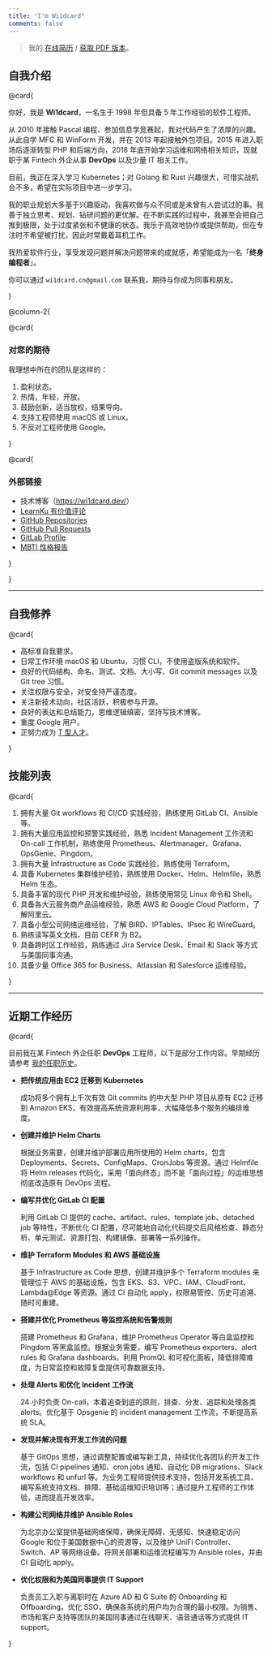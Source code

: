 ```yaml
---
title: "I'm Wi1dcard"
comments: false
---
```


> 我的 [在线简历](https://wi1dcard.dev/resume/) / [获取 PDF 版本](https://wi1dcard.dev/resume/Weizhe-Sun-Resume.pdf)。

<!--more-->

## 自我介绍

@card{

你好，我是 **Wi1dcard**，一名生于 1998 年但具备 5 年工作经验的软件工程师。

从 2010 年接触 Pascal 编程、参加信息学竞赛起，我对代码产生了浓厚的兴趣。从此自学 MFC 和 WinForm 开发，并在 2013 年起接触外包项目。2015 年进入职场后逐渐转型 PHP 和后端方向，2018 年底开始学习运维和网络相关知识，现就职于某 Fintech 外企从事 **DevOps** 以及少量 IT 相关工作。

目前，我正在深入学习 Kubernetes；对 Golang 和 Rust 兴趣很大，可惜实战机会不多，希望在实际项目中进一步学习。

我的职业规划大多基于兴趣驱动，我喜欢做与众不同或是未曾有人尝试过的事。我善于独立思考、规划、钻研问题的更优解。在不断实践的过程中，我甚至会把自己推到极限，处于过度紧张和不健康的状态。我乐于高效地协作或提供帮助，但在专注时不希望被打扰，因此时常戴着耳机工作。

我热爱软件行业，享受发现问题并解决问题带来的成就感，希望能成为一名「**终身编程者**」。

你可以通过 `wi1dcard.cn@gmail.com` 联系我，期待与你成为同事和朋友。

}

@column-2{

@card{

### 对您的期待

我理想中所在的团队是这样的：

1. 盈利状态。
2. 热情，年轻，开放。
3. 鼓励创新，适当放权，结果导向。
4. 支持工程师使用 macOS 或 Linux。
5. 不反对工程师使用 Google。

}

@card{

### 外部链接

- 技术博客（<https://wi1dcard.dev/>）
- [LearnKu 有价值评论](https://learnku.com/users/32249/replies)
- [GitHub Repositories](https://github.com/wi1dcard?utf8=%E2%9C%93&tab=repositories&q=&type=source&language=)
- [GitHub Pull Requests](https://github.com/pulls?utf8=%E2%9C%93&q=is%3Apr+sort%3Aupdated-desc+author%3Awi1dcard)
- [GitLab Profile](https://gitlab.com/wi1dcard)
- [MBTI 性格报告](https://www.16personalities.com/ch/intj-%E4%BA%BA%E6%A0%BC)

}

}

---

## 自我修养

@card{

- 高标准自我要求。
- 日常工作环境 macOS 和 Ubuntu，习惯 CLI，不使用盗版系统和软件。
- 良好的代码结构、命名、测试、文档、大小写、Git commit messages 以及 Git tree 习惯。
- 关注权限与安全，对安全持严谨态度。
- 关注新技术动向，社区活跃，积极参与开源。
- 良好的表达和总结能力，思维逻辑缜密，坚持写技术博客。
- 重度 Google 用户。
- 正努力成为 [T 型人才](https://en.wikipedia.org/wiki/T-shaped_skills)。

}

## 技能列表

@card{

1. 拥有大量 Git workflows 和 CI/CD 实践经验，熟练使用 GitLab CI、Ansible 等。
2. 拥有大量应用监控和预警实践经验，熟悉 Incident Management 工作流和 On-call 工作机制，熟练使用 Prometheus、Alertmanager、Grafana、OpsGenie、Pingdom。
3. 拥有大量 Infrastructure as Code 实践经验，熟练使用 Terraform。
4. 具备 Kubernetes 集群维护经验，熟练使用 Docker、Helm、Helmfile，熟悉 Helm 生态。
5. 具备丰富的现代 PHP 开发和维护经验，熟练使用常见 Linux 命令和 Shell。
6. 具备各大云服务商产品运维经验，熟悉 AWS 和 Google Cloud Platform，了解阿里云。
7. 具备小型公司网络运维经验，了解 BIRD、IPTables、IPsec 和 WireGuard。
8. 熟练读写英文文档，目前 CEFR 为 B2。
9. 具备跨时区工作经验，熟练通过 Jira Service Desk、Email 和 Slack 等方式与美国同事沟通。
10. 具备少量 Office 365 for Business、Atlassian 和 Salesforce 运维经验。

}

---

## 近期工作经历

@card{

目前我在某 Fintech 外企任职 **DevOps** 工程师，以下是部分工作内容。早期经历请参考 [我的任职历史](https://wi1dcard.dev/employment-history/)。

- **把传统应用由 EC2 迁移到 Kubernetes**

  成功将多个拥有上千次有效 Git commits 的中大型 PHP 项目从原有 EC2 迁移到 Amazon EKS，有效提高系统资源利用率，大幅降低多个服务的编排难度。

- **创建并维护 Helm Charts**

  根据业务需要，创建并维护部署应用所使用的 Helm charts，包含 Deployments、Secrets、ConfigMaps、CronJobs 等资源。通过 Helmfile 将 Helm releases 代码化，采用「面向终态」而不是「面向过程」的运维思想彻底改造原有 DevOps 流程。

- **编写并优化 GitLab CI 配置**

  利用 GitLab CI 提供的 cache、artifact、rules、template job、detached job 等特性，不断优化 CI 配置，尽可能地自动化代码提交后风格检查、静态分析、单元测试、资源打包、构建镜像、部署等一系列操作。

- **维护 Terraform Modules 和 AWS 基础设施**

  基于 Infrastructure as Code 思想，创建并维护多个 Terraform modules 来管理位于 AWS 的基础设施，包含 EKS、S3、VPC、IAM、CloudFront、Lambda@Edge 等资源。通过 CI 自动化 apply，权限易管控、历史可追溯、随时可重建。

- **搭建并优化 Prometheus 等监控系统和告警规则**

  搭建 Prometheus 和 Grafana，维护 Prometheus Operator 等白盒监控和 Pingdom 等黑盒监控。根据业务需要，编写 Prometheus exporters、alert rules 和 Grafana dashboards。利用 PromQL 和可视化面板，降低排障难度，为日常监控和故障复盘提供可靠数据支持。

- **处理 Alerts 和优化 Incident 工作流**

  24 小时负责 On-call，本着追查到底的原则，排查、分发、追踪和处理各类 alerts。优化基于 Opsgenie 的 incident management 工作流，不断提高系统 SLA。

- **发现并解决现有开发工作流的问题**

  基于 GitOps 思想，通过调整配置或编写新工具，持续优化各团队的开发工作流，包括 CI pipelines 通知、cron jobs 通知、自动化 DB migrations、Slack workflows 和 unfurl 等。为业务工程师提供技术支持，包括开发系统工具、编写系统支持文档、排障、基础运维知识培训等；通过提升工程师的工作体验，进而提高开发效率。

- **构建公司网络并维护 Ansible Roles**

  为北京办公室提供基础网络保障，确保无障碍、无感知、快速稳定访问 Google 和位于美国数据中心的资源等，以及维护 UniFi Controller、Switch、AP 等网络设备。将网关部署和运维流程编写为 Ansible roles，并由 CI 自动化 apply。

- **优化权限和为美国同事提供 IT Support**

  负责员工入职与离职时在 Azure AD 和 G Suite 的 Onboarding 和 Offboarding。优化 SSO，确保各系统的用户均为合理的最小权限。为销售、市场和客户支持等团队的美国同事通过在线聊天、语音通话等方式提供 IT support。

}
